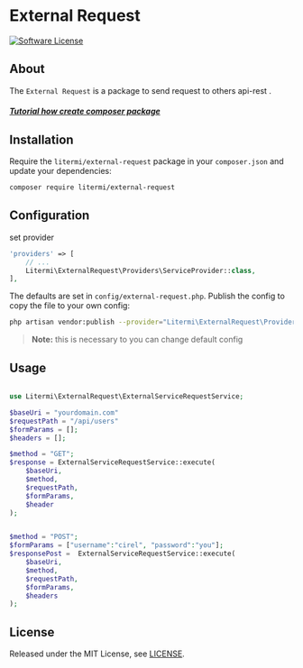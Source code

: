# External Request

[![Software License][ico-license]](LICENSE.md)

## About

The `External Request` is a package to send request to others api-rest .

##### [Tutorial how create composer package](https://cirelramos.blogspot.com/2022/04/how-create-composer-package.html)

## Installation

Require the `litermi/external-request` package in your `composer.json` and update your dependencies:
```sh
composer require litermi/external-request
```


## Configuration

set provider

```php
'providers' => [
    // ...
    Litermi\ExternalRequest\Providers\ServiceProvider::class,
],
```


The defaults are set in `config/external-request.php`. Publish the config to copy the file to your own config:
```sh
php artisan vendor:publish --provider="Litermi\ExternalRequest\Providers\ServiceProvider"
```

> **Note:** this is necessary to you can change default config



## Usage

```php

use Litermi\ExternalRequest\ExternalServiceRequestService;

$baseUri = "yourdomain.com"
$requestPath = "/api/users"
$formParams = [];
$headers = [];

$method = "GET";
$response = ExternalServiceRequestService::execute(
    $baseUri,
    $method,
    $requestPath,
    $formParams,
    $header
);


$method = "POST";
$formParams = ["username":"cirel", "password":"you"];
$responsePost =  ExternalServiceRequestService::execute(
    $baseUri,
    $method,
    $requestPath,
    $formParams,
    $headers
);
```


## License

Released under the MIT License, see [LICENSE](LICENSE).


[ico-license]: https://img.shields.io/badge/license-MIT-brightgreen.svg?style=flat-square

